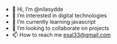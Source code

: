 - 👋 Hi, I’m @nilasydde
- 👀 I’m interested in digital technologies
- 🌱 I’m currently learning javascript
- 💞️ I’m looking to collaborate on projects
- 📫 How to reach me esal33@gmail.com

<!---
nilasydde/nilasydde is a ✨ special ✨ repository because its `README.md` (this file) appears on your GitHub profile.
You can click the Preview link to take a look at your changes.
--->
